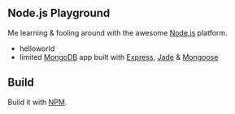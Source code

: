 ## Node.js Playground
Me learning & fooling around with the awesome [Node.js](http://nodejs.org/) platform.

  * helloworld
  * limited [MongoDB](http://www.mongodb.org/) app built with [Express](http://expressjs.com/), [Jade](http://jade-lang.com/) & [Mongoose](http://mongoosejs.com/)

## Build

Build it with [NPM](http://npmjs.org/).